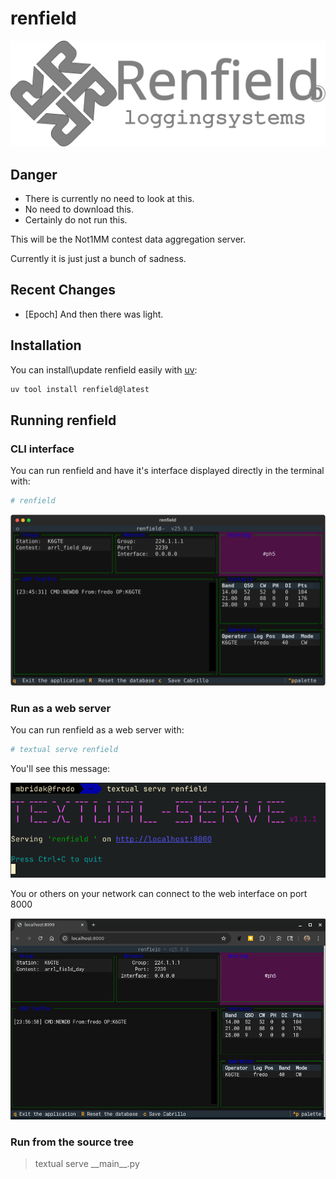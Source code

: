 # renfield

![CLI Screenshot](https://github.com/mbridak/renfield/raw/refs/heads/main/renfield2.svg)

## Danger

- There is currently no need to look at this.
- No need to download this.
- Certainly do not run this.

This will be the Not1MM contest data aggregation server.

Currently it is just just a bunch of sadness.

## Recent Changes

- [Epoch] And then there was light.

## Installation

You can install\update renfield easily with [uv](https://docs.astral.sh/uv/):

```sh
uv tool install renfield@latest
```

## Running renfield

### CLI interface

You can run renfield and have it's interface displayed directly in the terminal with:

```sh
# renfield
```

![CLI Screenshot](https://github.com/mbridak/renfield/raw/refs/heads/main/pic/renfield_cli.svg)

### Run as a web server

You can run renfield as a web server with:

```sh
# textual serve renfield
```

You'll see this message:

![CLI Screenshot](https://github.com/mbridak/renfield/raw/refs/heads/main/pic/renfield_ss_terminal.png)

You or others on your network can connect to the web interface on port 8000

![CLI Screenshot](https://github.com/mbridak/renfield/raw/refs/heads/main/pic/renfield_ss_web.png)

### Run from the source tree

> textual serve \_\_main\_\_.py
